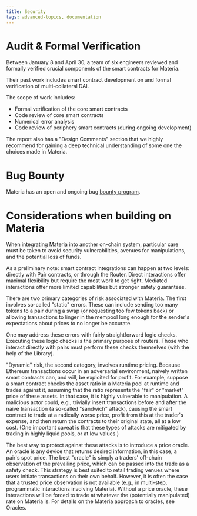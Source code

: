 ```yaml
---
title: Security
tags: advanced-topics, documentation
---
```


# Audit & Formal Verification

Between January 8 and April 30, a team of six engineers reviewed and formally verified crucial components of the smart contracts for Materia.

Their past work includes smart contract development on and formal verification of multi-collateral DAI.

The scope of work includes:

- Formal verification of the core smart contracts
- Code review of core smart contracts
- Numerical error analysis
- Code review of periphery smart contracts (during ongoing development)

The report also has a "Design Comments" section that we highly recommend for gaining a deep technical understanding of some one the choices made in Materia.

<InlineBoxLink title="Read the report" to="/audit.html" />

# Bug Bounty

Materia has an open and ongoing bug [bounty program](/bug-bounty).

# Considerations when building on Materia

When integrating Materia into another on-chain system, particular care must be taken to avoid security vulnerabilities, avenues for manipulations, and the potential loss of funds.

As a preliminary note: smart contract integrations can happen at two levels: directly with <Link to='/docs/materia/smart-contracts/pair'>Pair</Link> contracts, or through the <Link to='/docs/materia/smart-contracts/router02'>Router</Link>. Direct interactions offer maximal flexibility but require the most work to get right. Mediated interactions offer more limited capabilities but stronger safety guarantees.

There are two primary categories of risk associated with Materia. The first involves so-called "static" errors. These can include sending too many tokens to a pair during a swap (or requesting too few tokens back) or allowing transactions to linger in the mempool long enough for the sender's expectations about prices to no longer be accurate.

One may address these errors with fairly straightforward logic checks. Executing these logic checks is the primary purpose of routers. Those who interact directly with pairs must perform these checks themselves (with the help of the <Link to='/docs/materia/smart-contracts/library'>Library</Link>).

"Dynamic" risk, the second category, involves runtime pricing. Because Ethereum transactions occur in an adversarial environment, naively written smart contracts can, and will, be exploited for profit. For example, suppose a smart contract checks the asset ratio in a Materia pool at runtime and trades against it, assuming that the ratio represents the "fair" or "market" price of these assets. In that case, it is highly vulnerable to manipulation. A malicious actor could, e.g., trivially insert transactions before and after the naive transaction (a so-called "sandwich" attack), causing the smart contract to trade at a radically worse price, profit from this at the trader's expense, and then return the contracts to their original state, all at a low cost. (One important caveat is that these types of attacks are mitigated by trading in highly liquid pools, or at low values.)

The best way to protect against these attacks is to introduce a price oracle. An oracle is any device that returns desired information, in this case, a pair's spot price. The best "oracle" is simply a traders' off-chain observation of the prevailing price, which can be passed into the trade as a safety check. This strategy is best suited to retail trading venues where users initiate transactions on their own behalf. However, it is often the case that a trusted price observation is not available (e.g., in multi-step, programmatic interactions involving Materia). Without a price oracle, these interactions will be forced to trade at whatever the (potentially manipulated) rate on Materia is. For details on the Materia approach to oracles, see <Link to='/docs/materia/core-concepts/oracles'>Oracles</Link>.
